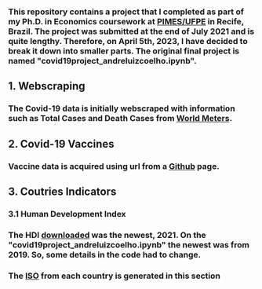 ### This repository contains a project that I completed as part of my Ph.D. in Economics coursework at [PIMES/UFPE](https://sites.google.com/view/pimes/principal) in Recife, Brazil. The project was submitted at the end of July 2021 and is quite lengthy. Therefore, on April 5th, 2023, I have decided to break it down into smaller parts. The original final project is named "covid19project_andreluizcoelho.ipynb".

## 1. Webscraping 
### The Covid-19 data is initially webscraped with information such as Total Cases and Death Cases from [World Meters](https://www.worldometers.info/coronavirus/). 


## 2. Covid-19 Vaccines
### Vaccine data is acquired using url from a [Github](https://raw.githubusercontent.com/owid/covid-19-data/master/public/data/vaccinations/vaccinations.csv) page.

## 3. Coutries Indicators 
### 3.1 Human Development Index
### The HDI [downloaded](https://hdr.undp.org/data-center/human-development-index#/indicies/HDI) was the newest, 2021. On the "covid19project_andreluizcoelho.ipynb" the newest was from 2019. So, some details in the code had to change.
### The [ISO](https://www.iso.org/standards.html) from each country is generated in this section
